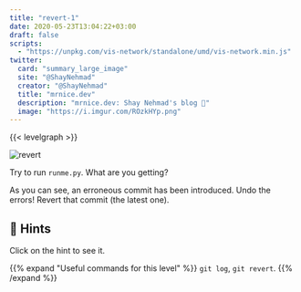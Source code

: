 ```yaml
---
title: "revert-1"
date: 2020-05-23T13:04:22+03:00
draft: false
scripts: 
  - "https://unpkg.com/vis-network/standalone/umd/vis-network.min.js"
twitter:
  card: "summary_large_image"
  site: "@ShayNehmad"
  creator: "@ShayNehmad"
  title: "mrnice.dev"
  description: "mrnice.dev: Shay Nehmad's blog 🧔"
  image: "https://i.imgur.com/ROzkHYp.png"
---
```


{{< levelgraph >}}

![revert](https://media.giphy.com/media/143vPc6b08locw/giphy.gif "revert")

Try to run `runme.py`. What are you getting?

As you can see, an erroneous commit has been introduced. Undo the errors! Revert that commit (the latest one).

## 🧩 Hints

Click on the hint to see it.

{{% expand "Useful commands for this level" %}}
`git log`, `git revert`.
{{% /expand %}}

